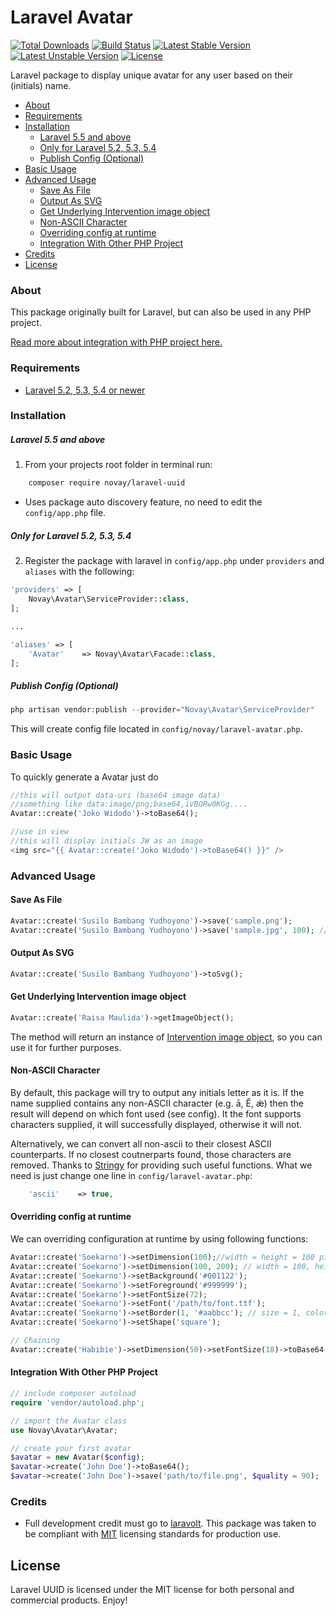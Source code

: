 # Laravel Avatar

[![Total Downloads](https://poser.pugx.org/novay/laravel-avatar/d/total.svg)](https://packagist.org/packages/novay/laravel-avatar)
[![Build Status](https://secure.travis-ci.org/novay/laravel-avatar.png?branch=master)](http://travis-ci.org/novay/laravel-avatar)
[![Latest Stable Version](https://poser.pugx.org/novay/laravel-avatar/v/stable.svg)](https://packagist.org/packages/novay/laravel-avatar)
[![Latest Unstable Version](https://poser.pugx.org/novay/laravel-avatar/v/unstable.svg)](https://packagist.org/packages/novay/laravel-avatar)
[![License](https://poser.pugx.org/novay/laravel-avatar/license.svg)](https://raw.githubusercontent.com/novay/laravel-auth/LICENSE)

Laravel package to display unique avatar for any user based on their (initials) name.

- [About](#about)
- [Requirements](#requirements)
- [Installation](#installation)
    - [Laravel 5.5 and above](#laravel-5-5-and-above)
    - [Only for Laravel 5.2, 5.3, 5.4](#only-for-laravel-5-2-5-3-5-4)
    - [Publish Config (Optional)](#publish-config-optional)
- [Basic Usage](#basic-usage)
- [Advanced Usage](#advanced-usage)
    - [Save As File](#save-as-file)
    - [Output As SVG](#output-as-svg)
    - [Get Underlying Intervention image object](#get-underlying-intervention-image-object)
    - [Non-ASCII Character](#non-ascii-character)
    - [Overriding config at runtime](#overriding-config-at-runtime)
    - [Integration With Other PHP Project](#integration-with-other-php-project)
- [Credits](#credits)
- [License](#license)

### About
This package originally built for Laravel, but can also be used in any PHP project.

[Read more about integration with PHP project here.](#integration-with-other-php-project)

### Requirements
* [Laravel 5.2, 5.3, 5.4 or newer](https://laravel.com/docs/installation)

### Installation

##### Laravel 5.5 and above
1. From your projects root folder in terminal run:

```bash
    composer require novay/laravel-uuid
```

* Uses package auto discovery feature, no need to edit the `config/app.php` file.

##### Only for Laravel 5.2, 5.3, 5.4
2. Register the package with laravel in `config/app.php` under `providers` and `aliases` with the following:

``` php
'providers' => [
    Novay\Avatar\ServiceProvider::class,
];

...

'aliases' => [
    'Avatar'    => Novay\Avatar\Facade::class,
];
```

##### Publish Config (Optional)

``` php
php artisan vendor:publish --provider="Novay\Avatar\ServiceProvider"
```
This will create config file located in `config/novay/laravel-avatar.php`.

### Basic Usage

To quickly generate a Avatar just do

```php
//this will output data-uri (base64 image data)
//something like data:image/png;base64,iVBORw0KGg....
Avatar::create('Joko Widodo')->toBase64();

//use in view
//this will display initials JW as an image
<img src="{{ Avatar::create('Joko Widodo')->toBase64() }}" />
```

### Advanced Usage

#### Save As File

```php
Avatar::create('Susilo Bambang Yudhoyono')->save('sample.png');
Avatar::create('Susilo Bambang Yudhoyono')->save('sample.jpg', 100); // quality = 100
```

#### Output As SVG

```php
Avatar::create('Susilo Bambang Yudhoyono')->toSvg();
```

#### Get Underlying Intervention image object

```php
Avatar::create('Raisa Maulida')->getImageObject();
```

The method will return an instance of [Intervention image object](http://image.intervention.io/), so you can use it for further purposes.

#### Non-ASCII Character
By default, this package will try to output any initials letter as it is. If the name supplied contains any non-ASCII character (e.g. ā, Ě, ǽ) then the result will depend on which font used (see config). It the font supports characters supplied, it will successfully displayed, otherwise it will not.

Alternatively, we can convert all non-ascii to their closest ASCII counterparts. If no closest coutnerparts found, those characters are removed. Thanks to [Stringy](https://github.com/danielstjules/Stringy) for providing such useful functions. What we need is just change one line in `config/laravel-avatar.php`:

``` php
    'ascii'    => true,
```

#### Overriding config at runtime
We can overriding configuration at runtime by using following functions:

``` php
Avatar::create('Soekarno')->setDimension(100);//width = height = 100 pixel
Avatar::create('Soekarno')->setDimension(100, 200); // width = 100, height = 200
Avatar::create('Soekarno')->setBackground('#001122');
Avatar::create('Soekarno')->setForeground('#999999');
Avatar::create('Soekarno')->setFontSize(72);
Avatar::create('Soekarno')->setFont('/path/to/font.ttf');
Avatar::create('Soekarno')->setBorder(1, '#aabbcc'); // size = 1, color = #aabbcc
Avatar::create('Soekarno')->setShape('square');

// Chaining
Avatar::create('Habibie')->setDimension(50)->setFontSize(18)->toBase64();

``` 

#### Integration With Other PHP Project

```php
// include composer autoload
require 'vendor/autoload.php';

// import the Avatar class
use Novay\Avatar\Avatar;

// create your first avatar
$avatar = new Avatar($config);
$avatar->create('John Doe')->toBase64();
$avatar->create('John Doe')->save('path/to/file.png', $quality = 90);
```

### Credits
* Full development credit must go to [laravolt](https://github.com/laravolt). This package was taken to be compliant with [MIT](https://opensource.org/licenses/MIT) licensing standards for production use.

## License
Laravel UUID is licensed under the MIT license for both personal and commercial products. Enjoy!